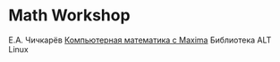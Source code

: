 # Math Workshop

Е.А. Чичкарёв
[Компьютерная математика с Maxima](https://www.altlinux.org/images/0/0b/MaximaBook.pdf)
Библиотека ALT Linux
